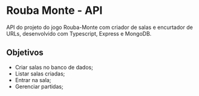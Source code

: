 # Rouba Monte - API
API do projeto do jogo Rouba-Monte com criador de salas e encurtador de URLs, desenvolvido com Typescript, Express e MongoDB.

## Objetivos
- Criar salas no banco de dados;
- Listar salas criadas;
- Entrar na sala;
- Gerenciar partidas;